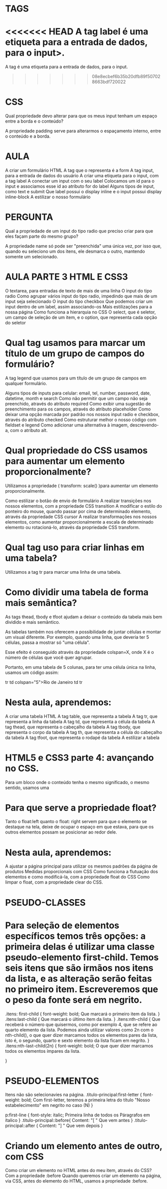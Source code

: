 # TAGS
<<<<<<< HEAD
 A tag label é uma etiqueta para a entrada de dados, para o input>.
=======
 A tag <label> é uma etiqueta para a entrada de dados, para o input.
>>>>>>> 08e8ecbef6b35b20dfb89f507028663bdf720022

# CSS
Qual propriedade devo alterar para que os meus input tenham um espaço entre a borda e o conteúdo?

A propriedade padding serve para alterarmos o espaçamento interno, entre o conteúdo e a borda.

# AULA
A criar um formulário HTML
A tag que o representa é a form
A tag input, para a entrada de dados do usuário
A criar uma etiqueta para o input, com a tag label
A conectar um input com o seu label
Colocamos um id para o input e associamos esse id ao atributo for do label
Alguns tipos de input, como text e submit
Que label possui o display inline e o input possui display inline-block
A estilizar o nosso formulário

# PERGUNTA
Qual a propriedade de um input do tipo radio que preciso criar para que eles façam parte do mesmo grupo?

A propriedade name só pode ser "preenchida" uma única vez, por isso que, quando eu seleciono um dos itens, ele desmarca o outro, mantendo somente um selecionado.

# AULA PARTE 3 HTML E CSS3
O textarea, para entradas de texto de mais de uma linha
O input do tipo radio
Como agrupar vários input do tipo radio, impedindo que mais de um input seja selecionado
O input do tipo checkbox
Que podemos criar um input dentro de um label, assim associando-os
Mais estilizações para a nossa página
Como funciona a hierarquia no CSS
O select, que é seletor, um campo de seleção de um item, e o option, que representa cada opção do seletor

# Qual tag usamos para marcar um título de um grupo de campos do formulário?
A tag legend que usamos para um título de um grupo de campos em qualquer formulário.

Alguns tipos de inputs para celular: email, tel, number, password, date, datetime, month e search
Como não permitir que um campo não seja preenchido, através do atributo required
Como exibir uma sugestão de preenchimento para os campos, através do atributo placeholder
Como deixar uma opção marcada por padrão nos nossos input radio e checkbox, através do atributo checked
Como estruturar melhor o nosso código com fieldset e legend
Como adicionar uma alternativa à imagem, descrevendo-a, com o atributo alt.

# Qual propriedade do CSS usamos para aumentar um elemento proporcionalmente?
Utilizamos a propriedade ( transform: scale() )para aumentar um elemento proporcionalmente.

Como estilizar o botão de envio de formulário
A realizar transições nos nossos elementos, com a propriedade CSS transition
A modificar o estilo do ponteiro do mouse, quando passar por cima de determinado elemento, através da propriedade CSS cursor
A realizar transformações nos nossos elementos, como aumentar proporcionalmente a escala de determinado elemento ou rotacioná-lo, através da propriedade CSS transform.

# Qual tag uso para criar linhas em uma tabela?
Utilizamos a tag tr para marcar uma linha de uma tabela.

# Como dividir uma tabela de forma mais semântica?
As tags thead, tbody e tfoot ajudam a deixar o conteúdo da tabela mais bem dividido e mais semântico.

As tabelas também nos oferecem a possibilidade de juntar células e montar um visual diferente. Por exemplo, quando uma linha, que deveria ter 5 células, passa a mostrar só "uma célula".

Esse efeito é conseguido através da propriedade colspan=X, onde X é o número de células que você quer agrupar.

Portanto, em uma tabela de 5 colunas, para ter uma célula única na linha, usamos um código assim:

tr
    td colspan="5">Rio de Janeiro td 
tr

# Nesta aula, aprendemos:
A criar uma tabela HTML
A tag table, que representa a tabela
A tag tr, que representa a linha da tabela
A tag td, que representa a célula da tabela
A tag thead, que representa o cabeçalho da tabela
A tag tbody, que representa o corpo da tabela
A tag th, que representa a célula do cabeçalho da tabela
A tag tfoot, que representa o rodapé da tabela
A estilizar a tabela

# HTML5 e CSS3 parte 4: avançando no CSS.

Para um bloco onde o conteúdo tenha o mesmo significado, o mesmo sentido, usamos uma <section></section>

# Para que serve a propriedade float?

Tanto o float:left quanto o float: right servem para que o elemento se destaque na tela, deixe de ocupar o espaço em que estava, para que os outros elementos possam se posicionar ao redor dele.

# Nesta aula, aprendemos:

A ajustar a página principal para utilizar os mesmos padrões da página de produtos
Medidas proporcionais com CSS
Como funciona a flutuação dos elementos e como modificá-la, com a propriedade float do CSS
Como limpar o float, com a propriedade clear do CSS.

#  PSEUDO-CLASSES

# Para seleção de elementos específicos temos três opções: a primeira delas é utilizar uma classe pseudo-elemento first-child. Temos seis itens que são irmãos nos itens da lista, e as alteração serão feitas no primeiro item. Escreveremos que o peso da fonte será em negrito.

.itens: first-child {
    font-weight: bold;
     Que marcará o primeiro item da lista.
}
.itens:last-child {
    Que marcará o último item da lista.
}
.itens:nth-child {
     Que receberá o número que quisermos, como por exemplo 4, que se refere ao quarto elemento da lista. Podemos ainda utilizar valores como 2n com o nth-child(), o que quer dizer marcamos todos os elementos pares da lista, isto é, o segundo, quarto e sexto elemento da lista ficam em negrito.
}
.itens:nth-last-child(2n) {
    font-weight: bold;
    O que quer dizer marcamos todos os elementos ímpares da lista.

}

#  PSEUDO-ELEMENTOS
Itens não são selecionavies na página.
.titulo-principal:first-letter {
    font-weight: bold;
    Com first-letter, teremos a primeira letra do título "Nosso estabelecimento" em negrito no caso (N)
}

p:first-line {
    font-style: italic;
    Primeira linha de todos os Páragrafos em ítalico
}
.titulo-principal::before{
    Content: "[ "
    Que vem antes
}
.titulo-principal::after {
    Content: "] "
    Que vem depois
}

# Criando um elemento antes de outro, com CSS

Como criar um elemento no HTML antes do meu item, através do CSS?
Com a propriedade :before
Quando queremos criar um elemento na página, via CSS, antes do elemento do HTML, usamos a propriedade :before.
